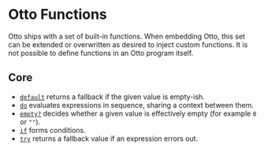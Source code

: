 # Otto Functions

Otto ships with a set of built-in functions. When embedding Otto, this set can
be extended or overwritten as desired to inject custom functions. It is not
possible to define functions in an Otto program itself.

## Core

* [`default`](core-default.md) returns a fallback if the given value is
  empty-ish.
* [`do`](core-do.md) evaluates expressions in sequence, sharing a context
  between them.
* [`empty?`](core-empty.md) decides whether a given value is effectively empty
  (for example `0` or `""`).
* [`if`](core-if.md) forms conditions.
* [`try`](core-try.md) returns a fallback value if an expression errors out.
